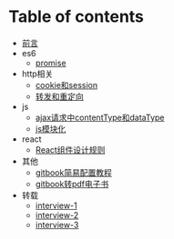 
# Table of contents

* [前言](README.md)
* es6
  * [promise](es6/promise.md)
* http相关
  * [cookie和session](http相关/cookie和session.md)
  * [转发和重定向](http相关/转发和重定向.md)
* js
  * [ajax请求中contentType和dataType](js/ajax请求中contentType和dataType.md)
  * [js模块化](js/js模块化.md)
* react
  * [React组件设计规则](react/React组件设计规则.md)
* 其他
  * [gitbook简易配置教程](其他/gitbook简易配置教程.md)
  * [gitbook转pdf电子书](其他/gitbook转pdf电子书.md)
* 转载
  * [interview-1](转载/interview-1.md)
  * [interview-2](转载/interview-2.md)
  * [interview-3](转载/interview-3.md)
